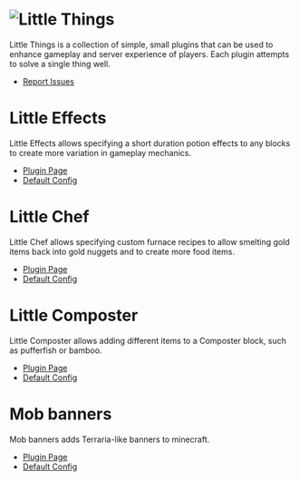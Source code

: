 # ![Little Things](https://raw.githubusercontent.com/Rsl1122/Little-Things/master/images/LittleThings.png)

Little Things is a collection of simple, small plugins that can be used to enhance gameplay and server experience of players.
Each plugin attempts to solve a single thing well.

- [Report Issues](https://github.com/Rsl1122/Little-Things/issues)

# Little Effects

Little Effects allows specifying a short duration potion effects to any blocks to create more variation in gameplay mechanics.

- [Plugin Page](https://www.spigotmc.org/resources/little-effects.58049/)
- [Default Config](littlefx/src/main/resources/config.yml)

# Little Chef

Little Chef allows specifying custom furnace recipes to allow smelting gold items back into gold nuggets and to create more food items.

- [Plugin Page](https://www.spigotmc.org/resources/little-chef.58065/)
- [Default Config](littlechef/src/main/resources/config.yml)

# Little Composter

Little Composter allows adding different items to a Composter block, such as pufferfish or bamboo.

- [Plugin Page](https://www.spigotmc.org/resources/little-composter.73880/)
- [Default Config](https://github.com/Rsl1122/Little-Things/blob/master/littlecomposter/src/main/resources/config.yml)

# Mob banners

Mob banners adds Terraria-like banners to minecraft.

- [Plugin Page](https://www.spigotmc.org/resources/mob-banners.89374/)
- [Default Config](https://github.com/AuroraLS3/Little-Things/blob/master/littlemobbanners/src/main/resources/config.yml)
